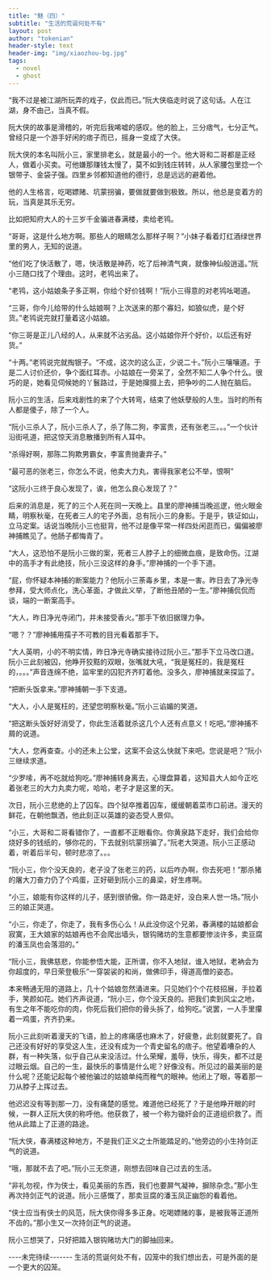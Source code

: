 ```yaml
---
title: "魅（四）"
subtitle: "生活的荒诞何处不有"
layout: post
author: "tokenian"
header-style: text
header-img: "img/xiaozhou-bg.jpg"
tags:
  - novel
  - ghost
---
```


“我不过是被江湖所玩弄的戏子，仅此而已。”阮大侠临走时说了这句话。人在江湖，身不由己，当真不假。    

阮大侠的故事是滑稽的，听完后我唏嘘的感叹。他的脸上，三分痞气，七分正气。曾经只是一个游手好闲的痞子而已，摇身一变成了大侠。    

阮大侠的本名叫阮小三，家里排老幺，就是最小的一个。他大哥和二哥都是正经人，做着小买卖。可他嫌那赚钱太慢了，莫不如到钱庄转转，从人家腰包里捻一个银带子、金袋子强。四里乡邻都知道他的德行，总是远远的避着他。    

他的人生格言，吃喝嫖赌、坑蒙拐骗，要做就要做到极致。所以，他总是变着方的玩，当真是其乐无穷。    

比如把知府大人的十三岁千金骗进春满楼，卖给老鸨。  

 “哥哥，这是什么地方啊。那些人的眼睛怎么那样子啊？”小妹子看着灯红酒绿世界里的男人，无知的说道。   

“他们吃了快活散了，嗯，快活散是神药，吃了后神清气爽，就像神仙般逍遥。”阮小三随口找了个理由。这时，老鸨出来了。   

“老鸨，这小姑娘条子多正啊，你给个好价钱啊！”阮小三得意的对老鸨吆喝道。

   “三哥，你今儿给带的什么姑娘啊？上次送来的那个寡妇，如狼似虎，是个好货。”老鸨说完就打量着这小姑娘。   

“你三哥是正儿八经的人，从来就不沾劣品。这小姑娘你开个好价，以后还有好货。”    

“十两。”老鸨说完就掏银子。“不成，这次的这么正，少说二十。”阮小三嚷嚷道。于是二人讨价还价，争个面红耳赤。小姑娘在一旁呆了，全然不知二人争个什么。很巧的是，她看见伺候她的丫鬟路过，于是她撺掇上去，把争吵的二人抛在脑后。    

阮小三的生活，后来戏剧性的来了个大转弯，结束了他妖孽般的人生。当时的所有人都是傻子，除了一个人。   

“阮小三杀人了，阮小三杀人了，杀了陈二狗，李富贵，还有张老三。。。”一个伙计沿街吼道，把这惊天消息散播到所有人耳中。    

“杀得好啊，那陈二狗欺男霸女，李富贵抛妻弃子。”    

“最可恶的张老三，你怎么不说，他卖大力丸，害得我家老公不举，恨啊”    

“这阮小三终于良心发现了，诶，他怎么良心发现了？”   

 后来的消息是，死了的三个人死在同一天晚上。县里的廖神捕当晚巡逻，他火眼金睛，明察秋毫，在死者三人的宅子外面，总有阮小三的身影。于是乎，铁证如山，立马定案。话说当晚阮小三也挺背，他不过是像平常一样四处闲逛而已，偏偏被廖神捕瞧见了。他肠子都悔青了。    

“大人，这恐怕不是阮小三做的案，死者三人脖子上的细微血痕，是致命伤。江湖中的高手才有此绝技，阮小三没这样的身手。”廖神捕的一个手下道。   

 “屁，你怀疑本神捕的断案能力？他阮小三荼毒乡里，本是一害。昨日去了净光寺参拜，受大师点化，洗心革面，才做此义举，了断他丑陋的一生。”廖神捕侃侃而谈，端的一断案高手。    

“大人，昨日净光寺闭门，并未接受香火。”那手下依旧据理力争。   

 “嗯？？”廖神捕用孺子不可教的目光看着那手下。    

“大人英明，小的不明实情，昨日净光寺确实接待过阮小三。”那手下立马改口道。    阮小三此刻被囚，他睁开狡黠的双眼，张嘴就大吼，“我是冤枉的，我是冤枉的，。。。”声音连绵不绝，监牢里的囚犯齐齐盯着他。没多久，廖神捕就来探监了。  

 “把断头饭拿来。”廖神捕朝一手下支道。   

 “大人，小人是冤枉的，还望您明察秋毫。”阮小三谄媚的笑道。   

 “把这断头饭好好消受了，你此生活着就杀这几个人还有点意义！吃吧。”廖神捕不屑的说道。    

“大人，您再查查。小的还未上公堂，这案不会这么快就下来吧。您说是吧？”阮小三继续求道。    

“少罗嗦，再不吃就给狗吃。”廖神捕转身离去，心理盘算着，这知县大人如今正吃着张老三的大力丸卖力呢，哈哈，老子才是这里的天。    

次日，阮小三悲绝的上了囚车。四个狱卒推着囚车，缓缓朝着菜市口前进。漫天的鲜花，在朝他飘洒，他此刻正以英雄的姿态受人景仰。    

“小三，大哥和二哥看错你了，一直都不正眼看你。你黄泉路下走好，我们会给你烧好多的钱纸的，够你花的，下去就别坑蒙拐骗了。”阮老大哭道。阮小三正感动着，听着后半句，顿时悲凉了。。。    

“阮小三，你个没天良的，老子没了张老三的药，以后咋办啊，你去死吧！”那杀猪的屠大刀奋力仍了个鸡蛋，正好砸到阮小三的鼻梁，好生疼啊。   

 “小三，娘能有你这样的儿子，感到很骄傲。你一路走好，没白来人世一场。”阮小三的娘正哭道。   

 “小三，你走了，你走了，我有多伤心么！从此没你这个兄弟，春满楼的姑娘都会寂寞，王大娘家的姑娘再也不会爬出墙头，银钩赌坊的生意都要惨淡许多，卖豆腐的潘玉凤也会落泪的。”    

“阮小三，我佛慈悲，你能参悟大能，正所谓，你不入地狱，谁入地狱，老衲会为你超度的，早日荣登极乐”一穿袈裟的和尚，做佛印手，得道高僧的姿态。   

本来畅通无阻的道路上，几十个姑娘忽然涌进来。只见她们个个花枝招展，手拉着手，笑颜如花。她们齐声说道，“阮小三，你个没天良的。把我们卖到风尘之地，有生之年不能吃你的肉，你死后我们把你的骨头拆了，给狗吃。”说罢，一人手里攥着一鸡蛋，齐齐扔来。   

 阮小三此刻听着漫天的飞语，脸上的疼痛感也麻木了，好疲惫，此刻就要死了。自己还没有好好的享受这人生，还没有成为一个青史留名的痞子。他望着嘈杂的人群，有一种失落，似乎自己从来没活过。什么荣耀，羞辱，快乐，得失，都不过是过眼云烟。自己的一生，最快乐的事情是什么呢？好像没有。所见过的最美丽的是什么呢？还能记起每个被他骗过的姑娘单纯而稚气的眼神。他闭上了眼，等着那一刀从脖子上挥过去。   

 他迟迟没有等到那一刀，没有痛楚的感觉。难道他已经死了？于是他睁开眼的时候，一群人正阮大侠的称呼他。他获救了，被一个称为锄奸会的正道组织救了。而他从此踏上了正道的路途。    

“阮大侠，春满楼这种地方，不是我们正义之士所能踏足的。”他旁边的小生持剑正气的说道。    

“哦，那就不去了吧。”阮小三无奈道，刚想去回味自己过去的生活。   

 “非礼勿视，作为侠士，看见美丽的东西，我们也要屏气凝神，摒除杂念。”那小生再次持剑正气的说道。阮小三感慨了，那卖豆腐的潘玉凤正幽怨的看着他。   

 “侠士应当有侠士的风范，阮大侠你得多多正身。吃喝嫖赌的事，是被我等正道所不齿的。”那小生又一次持剑正气的说道。

阮小三想哭了，只好把踏入银钩赌坊大门的脚抽回来。  

----未完待续------- 生活的荒诞何处不有，囚笼中的我们想出去，可是外面的是一个更大的囚笼。